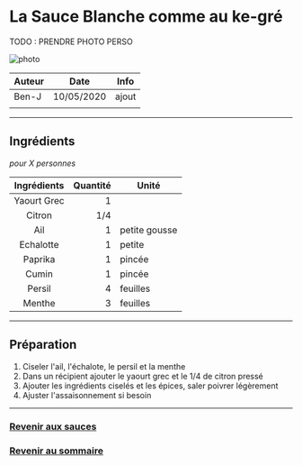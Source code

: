 # La Sauce Blanche comme au ke-gré

TODO : PRENDRE PHOTO PERSO

![photo](photos/sauce_blanche.jpg)

| Auteur         | Date           | Info  |
| -------------- |:--------------:| ----- |
|   Ben-J        |   10/05/2020   | ajout |
|                |                |       |

___

## Ingrédients

*pour X personnes*

| Ingrédients                  | Quantité     | Unité
|:----------------------------:|-------------:|-------
| Yaourt Grec                  |            1 |
| Citron                       |          1/4 |
| Ail                          |            1 | petite gousse
| Echalotte                    |            1 | petite
| Paprika                      |            1 | pincée
| Cumin                        |            1 | pincée
| Persil                       |            4 | feuilles
| Menthe                       |            3 | feuilles

___

## Préparation

1. Ciseler l'ail, l'échalote, le persil et la menthe
2. Dans un récipient ajouter le yaourt grec et le 1/4 de citron pressé
3. Ajouter les ingrédients ciselés et les épices, saler poivrer légèrement
4. Ajuster l'assaisonnement si besoin

___

### [Revenir aux sauces](https://github.com/fookinhell/TopChefCrew-Recipes/wiki/Sauces)

### [Revenir au sommaire](https://github.com/fookinhell/TopChefCrew-Recipes/wiki)